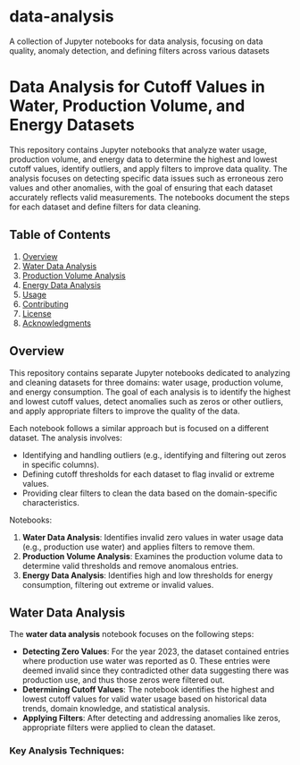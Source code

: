 # data-analysis
A collection of Jupyter notebooks for data analysis, focusing on data quality, anomaly detection, and defining filters across various datasets

# Data Analysis for Cutoff Values in Water, Production Volume, and Energy Datasets

This repository contains Jupyter notebooks that analyze water usage, production volume, and energy data to determine the highest and lowest cutoff values, identify outliers, and apply filters to improve data quality. The analysis focuses on detecting specific data issues such as erroneous zero values and other anomalies, with the goal of ensuring that each dataset accurately reflects valid measurements. The notebooks document the steps for each dataset and define filters for data cleaning.

## Table of Contents
1. [Overview](#overview)
2. [Water Data Analysis](#water-data-analysis)
3. [Production Volume Analysis](#production-volume-analysis)
4. [Energy Data Analysis](#energy-data-analysis)
5. [Usage](#usage)
6. [Contributing](#contributing)
7. [License](#license)
8. [Acknowledgments](#acknowledgments)

## Overview

This repository contains separate Jupyter notebooks dedicated to analyzing and cleaning datasets for three domains: water usage, production volume, and energy consumption. The goal of each analysis is to identify the highest and lowest cutoff values, detect anomalies such as zeros or other outliers, and apply appropriate filters to improve the quality of the data.

Each notebook follows a similar approach but is focused on a different dataset. The analysis involves:

- Identifying and handling outliers (e.g., identifying and filtering out zeros in specific columns).
- Defining cutoff thresholds for each dataset to flag invalid or extreme values.
- Providing clear filters to clean the data based on the domain-specific characteristics.

Notebooks:
1. **Water Data Analysis**: Identifies invalid zero values in water usage data (e.g., production use water) and applies filters to remove them.
2. **Production Volume Analysis**: Examines the production volume data to determine valid thresholds and remove anomalous entries.
3. **Energy Data Analysis**: Identifies high and low thresholds for energy consumption, filtering out extreme or invalid values.

## Water Data Analysis

The **water data analysis** notebook focuses on the following steps:

- **Detecting Zero Values**: For the year 2023, the dataset contained entries where production use water was reported as 0. These entries were deemed invalid since they contradicted other data suggesting there was production use, and thus those zeros were filtered out.
- **Determining Cutoff Values**: The notebook identifies the highest and lowest cutoff values for valid water usage based on historical data trends, domain knowledge, and statistical analysis.
- **Applying Filters**: After detecting and addressing anomalies like zeros, appropriate filters were applied to clean the dataset.

### Key Analysis Techniques:
